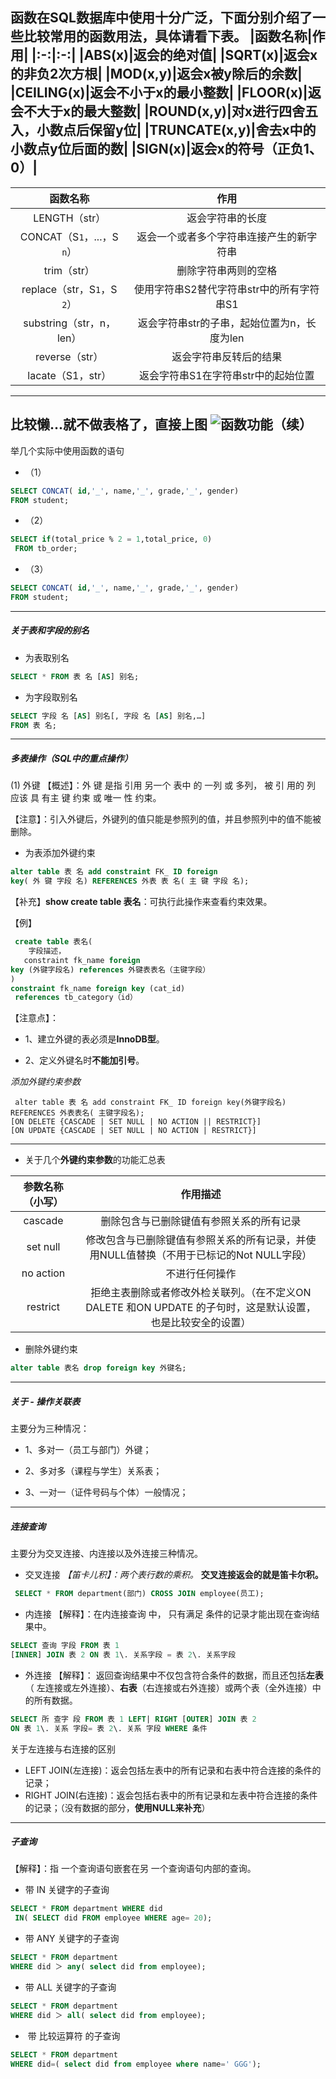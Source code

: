 
函数在SQL数据库中使用十分广泛，下面分别介绍了一些比较常用的函数用法，具体请看下表。
|函数名称|作用|
|:-:|:-:|
|ABS(x)|返会的绝对值|
|SQRT(x)|返会x的非负2次方根|
|MOD(x,y)|返会x被y除后的余数|
|CEILING(x)|返会不小于x的最小整数|
|FLOOR(x)|返会不大于x的最大整数|
|ROUND(x,y)|对x进行四舍五入，小数点后保留y位|
|TRUNCATE(x,y)|舍去x中的小数点y位后面的数|
|SIGN(x)|返会x的符号（正负1、0）|
---

|函数名称|作用|
|:-:|:-:|
|LENGTH（str）|返会字符串的长度|
|CONCAT（S`1`，...，S `n`）|返会一个或者多个字符串连接产生的新字符串|
|trim（str）|删除字符串两则的空格|
|replace（str，S`1`，S `2`）|使用字符串S2替代字符串str中的所有字符串S1|
|substring（str，n，len）|返会字符串str的子串，起始位置为n，长度为len|
|reverse（str）|返会字符串反转后的结果|
|lacate（S1，str）|返会字符串S1在字符串str中的起始位置|

---
比较懒...就不做表格了，直接上图
![函数功能（续）](https://upload-images.jianshu.io/upload_images/17476267-c3a0f9afe307da64.png?imageMogr2/auto-orient/strip%7CimageView2/2/w/1240)
---

举几个实际中使用函数的语句
- （1）
```sql
SELECT CONCAT( id,'_', name,'_', grade,'_', gender) 
FROM student;
```
- （2）
```sql
SELECT if(total_price % 2 = 1,total_price, 0)
 FROM tb_order;
```
- （3）
```sql
SELECT CONCAT( id,'_', name,'_', grade,'_', gender) 
FROM student;
```
---
##### 关于表和字段的别名

- 为表取别名
```sql
SELECT * FROM 表 名 [AS] 别名;
```
- 为字段取别名
```sql
SELECT 字段 名 [AS] 别名[, 字段 名 [AS] 别名,…] 
FROM 表 名;
```
---
##### 多表操作（SQL中的重点操作）
(1) 外键
【概述】：外 键 是指 引用 另一个 表中 的 一列 或 多列， 被 引 用的 列 应该 具 有主 键 约束 或 唯一 性 约束。

【注意】：引入外键后，外键列的值只能是参照列的值，并且参照列中的值不能被删除。

- 为表添加外键约束
```sql
alter table 表 名 add constraint FK_ ID foreign 
key( 外 键 字段 名) REFERENCES 外表 表 名( 主 键 字段 名);
 ```
【补充】**show create table 表名**：可执行此操作来查看约束效果。

【例】
```sql
 create table 表名(
    字段描述，
   constraint fk_name foreign
key (外键字段名) references 外键表表名（主键字段）
)
constraint fk_name foreign key (cat_id)
 references tb_category（id）
```
【注意点】：
-  1、建立外键的表必须是**InnoDB型**。

- 2、定义外键名时**不能加引号**。

*添加外键约束参数*
```
 alter table 表 名 add constraint FK_ ID foreign key(外键字段名) 
REFERENCES 外表表名( 主键字段名); 
[ON DELETE {CASCADE | SET NULL | NO ACTION || RESTRICT}]
[ON UPDATE {CASCADE | SET NULL | NO ACTION | RESTRICT}]
```

---

- 关于几个**外键约束参数**的功能汇总表

|参数名称（小写）|作用描述|
|:-:|:-:|
|cascade|删除包含与已删除键值有参照关系的所有记录|
|set null|修改包含与已删除键值有参照关系的所有记录，并使用NULL值替换（不用于已标记的Not NULL字段）|
|no action|不进行任何操作|
|restrict|拒绝主表删除或者修改外检关联列。（在不定义ON DALETE 和ON UPDATE 的子句时，这是默认设置，也是比较安全的设置）|

- 删除外键约束
```sql
alter table 表名 drop foreign key 外键名;
```
---
##### 关于 - 操作关联表

主要分为三种情况：
-  1、多对一（员工与部门）外键；

- 2、多对多（课程与学生）关系表；

- 3、一对一（证件号码与个体）一般情况；

---

##### 连接查询
主要分为交叉连接、内连接以及外连接三种情况。
- 交叉连接
*【笛卡儿积】：两个表行数的乘积。*
**交叉连接返会的就是笛卡尔积。**
```SQL
 SELECT * FROM department(部门) CROSS JOIN employee(员工);
```
- 内连接
【解释】：在内连接查询 中， 只有满足 条件的记录才能出现在查询结果中。
```SQL
SELECT 查询 字段 FROM 表 1 
[INNER] JOIN 表 2 ON 表 1\. 关系字段 = 表 2\. 关系字段
```
- 外连接
【解释】： 返回查询结果中不仅包含符合条件的数据，而且还包括**左表**（ 左连接或左外连接）、**右表**（右连接或右外连接）或两个表（全外连接）中的所有数据。
```sql
SELECT 所 查字 段 FROM 表 1 LEFT| RIGHT [OUTER] JOIN 表 2 
ON 表 1\. 关系 字段= 表 2\. 关系 字段 WHERE 条件
  ```
关于左连接与右连接的区别
- LEFT JOIN(左连接)：返会包括左表中的所有记录和右表中符合连接的条件的记录；
- RIGHT JOIN(右连接)：返会包括右表中的所有记录和左表中符合连接的条件的记录；（没有数据的部分，**使用NULL来补充**）
---
##### 子查询
【解释】：指 一个查询语句嵌套在另 一个查询语句内部的查询。
- 带 IN 关键字的子查询
```SQL
SELECT * FROM department WHERE did 
 IN( SELECT did FROM employee WHERE age= 20);
```
- 带 ANY 关键字的子查询
```SQL
SELECT * FROM department 
WHERE did ＞ any( select did from employee);
```
- 带 ALL 关键字的子查询
```SQL
SELECT * FROM department 
WHERE did ＞ all( select did from employee);
```
-  带 比较运算符 的子查询
```SQL
SELECT * FROM department 
WHERE did=( select did from employee where name=' GGG');
```













